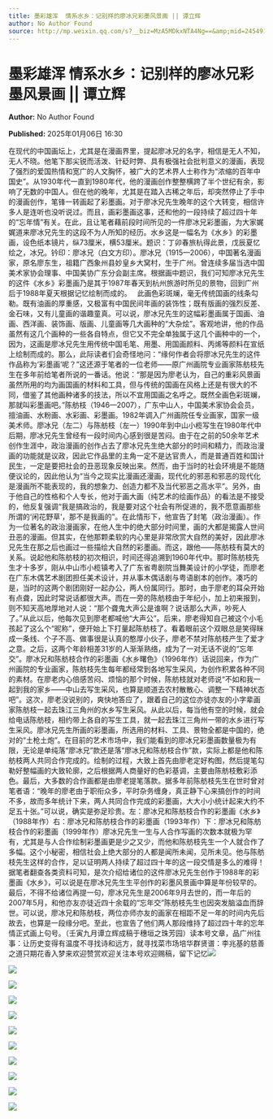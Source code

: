 ```yaml
---
title: 墨彩雄浑  情系水乡：记别样的廖冰兄彩墨风景画 || 谭立辉
author: No Author Found
source: http://mp.weixin.qq.com/s?__biz=MzA5MDkxNTA4Ng==&amp;mid=2454916486&amp;idx=1&amp;sn=a0da0795e203f411d42a1d70fc644aef&amp;chksm=87a3c5e7b0d44cf1f8f2f5857bbbed82097b59bf3a482ba71bbb95e038c496cbd943ea85a377&poc_token=HJ_Do2ejHyO-wNZGG8Q1S8FdPgy1YBBEob-nUEme
---
```


# 墨彩雄浑  情系水乡：记别样的廖冰兄彩墨风景画 || 谭立辉

**Author:** No Author Found

**Published:** 2025年01月06日 16:30

在现代的中国画坛上，尤其是在漫画界里，提起廖冰兄的名字，相信是无人不知，无人不晓。他笔下那尖锐而活泼、针砭时弊、具有极强社会批判意义的漫画，表现了强烈的爱国热情和宽广的人文胸怀，被广大的艺术界人士称作为“浓缩的百年中国史”。从1930年代一直到1980年代，他的漫画创作整整横跨了半个世纪有余，影响了无数的中国人。但在他的晚年，尤其是在踏入古稀之年后，却突然停止了手中的漫画创作，笔锋一转画起了彩墨画。对于廖冰兄先生晚年的这个大转变，相信许多人是连听也没听说过。而且，画彩墨画这事，还和他的一段持续了超过四十年的“忘年情”有关。在此，且让笔者藉前段时间所见的一件廖冰兄彩墨画，为大家娓娓道来廖冰兄先生的这段不为人所知的经历。水乡这是一幅名为《水乡》的彩墨画，设色纸本镜片，纵73厘米，横53厘米。题识：丁卯春旅杭得此景，戊辰夏忆绘之，冰兄。钤印：廖冰兄（白文方印）。廖冰兄（1915—2006），中国著名漫画家，原名廖东生，祖籍广西象州县妙皇乡大窝村，生于广州。曾连续多届当选中国美术家协会理事、中国美协广东分会副主席。根据画中题识，我们可知廖冰兄先生的这件《水乡》彩墨画乃是其于1987年春天到杭州旅游时所见的景物，回到广州后于1988年夏天根据记忆绘制而成的。   此画色彩斑斓，毫无传统国画的线条勾勒。既有油画的厚重感，又极富有中国民间年画的装饰性；既有版画的强烈反差、金石味，又有儿童画的谐趣童真。可以说，廖冰兄先生的这幅彩墨画属于国画、油画、西洋画、装饰画、版画、儿童画等几大画种的“大杂烩”。客观地讲，他的作品虽然有这几个画种的一些各自特点，但它又不完全单独属于这几个画种中的一个，因为，这画是廖冰兄先生用传统中国毛笔、用墨、用国画颜料、丙烯等颜料在宣纸上绘制而成的。那么，此际读者们会奇怪地问：“缘何作者会将廖冰兄先生的这件作品称为‘彩墨画’呢？”这还源于笔者的一位老师——原广州画院专业画家陈舫枝先生在多年前给笔者所说的一番话。他说：“那是因为廖老认为，自己的重彩风景画虽然所用的均为画国画的材料和工具，但与传统的国画在风格上还是有很大的不同，借鉴了其他画种诸多的技法，所以不宜用国画之名呼之。既然全画色彩斑斓，那就叫彩墨画吧。”陈舫枝（1946—2007），广东中山人，中国美术家协会会员，擅油画、水粉画、水彩画、彩墨画。1982年调入广州画院任专业画家，国家一级美术师。廖冰兄（左二）与陈舫枝（左一）1990年到中山小榄写生在1980年代中后期，廖冰兄先生曾经有一段时间内心感到很是苦闷。由于在之前的50余年艺术创作生涯中，政治漫画的创作占去了廖冰兄先生绝大部分的时间和精力，而政治漫画的功能就是议政，因此它作品里的主角一定不是达官贵人，而是普通百姓和国计民生，一定是要把社会的丑恶现象反映出来。然而，由于当时的社会环境是不能随便议论的，因此他认为“当今之现实比漫画还漫画，现代化的邪恶和邪恶的现代化是漫画所不能表现的，我的想象力、创造力都不及当代邪恶之高水平”。另外，由于他自己的性格和个人专长，他对于画大画（纯艺术的绘画作品）的看法是不接受的，他反复强调“我是搞政治的，我是要对这个社会有所促进的，我不愿意画那些所谓的‘闲花野草’，那不是我画的”。在此情形下，他宣告了封笔（政治漫画）。作为一位著名的政治漫画家，在他人生中的绝大部分时间里，画的大都是揭露人世间丑恶的漫画。但其实，在他那颗柔软的内心里是非常欣赏大自然的美好，因此廖冰兄先生在那之后也画过一些描绘大自然的彩墨画。而这，跟他——陈舫枝有莫大的关系。说起他和陈舫枝的初次相识，时间还得追溯到1960年代中。那时陈舫枝先生才十多岁，刚从中山市小榄镇考入了广东省粤剧院当舞美设计的小学徒，而廖老在广东木偶艺术剧团担任美术设计，并从事木偶话剧与粤语剧本的创作。凑巧的是，当时的这两个剧团刚好一起办公，两人份属同行。那时，由于廖老的耳朵开始有点聋，因此时常说话都很大声。而在一旁的陈舫枝由于年纪小，加上初来报到，则不知天高地厚地对人说：“那个聋鬼大声公是谁啊？说话那么大声，吵死人了。”从此以后，他每次见到廖老都喊他“大声公”。后来，廖老得知自己被这个小毛孩起了这么个“昵称”，便开始上下打量起陈舫枝了。看着眼前这个双眼总是笑得眯成一条线、个子不高、做事很是认真的憨厚小伙子，廖老不禁对陈舫枝产生了爱才之意。之后，这两个年龄相差31岁的人渐渐熟络，成为了一对无话不说的“忘年交”。廖冰兄和陈舫枝合作的彩墨画《水乡曙色》（1996年作）话说回来，作为广州画院的专业画家，陈舫枝先生每年都经常到各地写生采风，为创作积累各种不同的素材。在廖老内心倍感苦闷、烦恼的那个时候，陈舫枝就对老师说“不如和我一起到我的家乡——中山去写生采风，也算是顺道去农村散散心、调整一下精神状态吧”。这次，廖老没说别的，爽快地答应了，跟着自己的这位亦徒亦友的小字辈画家陈舫枝一起去珠江三角州的水乡写生采风。从此以后，每当他有空的时候，就会给电话陈舫枝，相约带上各自的写生工具，就一起去珠江三角州一带的水乡进行写生采风。廖冰兄先生所画的彩墨画，所选用的材料、工具、景物全都是中国的，绝对的“土枪土炮”。在目前的艺术市场中，我们能看到的廖冰兄彩墨画数量极为有限，无论是单纯落“廖冰兄”款还是落“廖冰兄和陈舫枝合作”款，实际上都是他和陈舫枝两人共同合作完成的。绘制的过程，大致上首先由廖老定好构图，然后提笔勾勒好整幅画的大致轮廓，之后根据两人商量好的色彩基调，主要由陈舫枝敷彩添色。最后，大多数的合作画都是由廖老提笔落款。据多年前陈舫枝先生在世时曾对笔者语：“晚年的廖老由于职衔众多，平时杂务缠身，真正静下心来搞创作的时间不多，故而多年统计下来，两人共同合作完成的彩墨画，大大小小统计起来大约不足五十张。”可以说，确实是弥足珍贵。左：廖冰兄和陈舫枝合作的彩墨画《水乡》（1988年作）右：廖冰兄和陈舫枝合作的彩墨画（1993年作）下：廖冰兄和陈舫枝合作的彩墨画（1999年作）廖冰兄先生一生与人合作写画的次数本就极为罕有，尤其是与人合作绘制彩墨画更是少之又少，而他和陈舫枝先生一个人就合作了多幅。这个小秘密，相信社会上绝大部分的人都是闻所未闻，见所未见。他与陈舫枝先生这样的合作，足以证明两人持续了超过四十年的这一段交情是多么的难得！据笔者翻查各类资料可知，是次介绍给诸位的这件廖冰兄先生创作于1988年的彩墨画《水乡》，可以说是在廖冰兄先生生平创作的彩墨风景画中算是年份较早的。最后，不得不给诸位再提一句，廖冰兄先生是2006年9月去世的，而一年后的2007年5月，和他亦友亦徒近四十余载的“忘年交”陈舫枝先生也因突发脑溢血而辞世。可以说，廖冰兄和陈舫枝，两位亦师亦友的画家在相距不足一年的时间内先后故去，也算是一段缘分吧。至此，也宣告了他们两人那段维持了超过四十年的忘年情正式画上句号。（壬寅九月谭立辉成稿于穗垣之珠芳园）读本号文章，品广州往事：让历史变得有温度不寻找诗和远方，就寻找菜市场培华群贤谱：李兆基的慈善之道只期花香入梦来欢迎赞赏欢迎关注本号欢迎赐稿，留下记忆![](https://mmbiz.qpic.cn/mmbiz_jpg/PJWG74pLsMayvR1AyLpp1OwsWXJhmAMu6hEnyJ4hyVxh2jeFxNGwngJfdXCj1cuXFPwvvJjPH1NhDydQF15CRA/640?wx_fmt=jpeg)

![](https://mmbiz.qpic.cn/mmbiz_jpg/PJWG74pLsMYkpWRhg6kYGXd3jLmuc6LtmJcyJYAxQNg5peoOB1JicYib2KEvicsBNooprthkn2zMgS6WMHHP6AgjQ/640?from=appmsg)

![](https://mmbiz.qpic.cn/mmbiz_jpg/PJWG74pLsMYkpWRhg6kYGXd3jLmuc6LtJ9uGmFzzS0e8Cr7Iz6ibBPAicceLeERKtQzZxbNDBqzGwWlNKHJjGiauA/640?from=appmsg)

![](https://mmbiz.qpic.cn/mmbiz_jpg/PJWG74pLsMYkpWRhg6kYGXd3jLmuc6Ltcw8Wb5GudnwohicknzRhGCeO1EO7snMUtNKxIV4IOTYloU1NsEAn65w/640?from=appmsg)

![](https://mmbiz.qpic.cn/mmbiz_jpg/PJWG74pLsMYkpWRhg6kYGXd3jLmuc6LtmJcyJYAxQNg5peoOB1JicYib2KEvicsBNooprthkn2zMgS6WMHHP6AgjQ/640?from=appmsg)

![](https://mmbiz.qpic.cn/mmbiz_jpg/PJWG74pLsMYkpWRhg6kYGXd3jLmuc6Lt4vpolxZBKRzpa5MGmrey9AagNkFZO5MyjjJUoic2ialOKxfwScC6utjQ/640?from=appmsg)

![](https://mmbiz.qpic.cn/mmbiz_jpg/PJWG74pLsMYkpWRhg6kYGXd3jLmuc6Lta8ic3NibTMZoBiaJIPKs8ibjPQaHuefTCaMeOibdJmpJlRicPQrLj8YVEZag/640?from=appmsg)

![](https://mmbiz.qpic.cn/mmbiz_gif/PJWG74pLsMayvR1AyLpp1OwsWXJhmAMusfs1pQabdPdhBk4997RJ6orCd8NJIkE6QtgAQLO9aEydzZrVqqk7ew/640?wx_fmt=gif&tp=webp&wxfrom=5&wx_lazy=1)

![](https://mmbiz.qpic.cn/mmbiz_gif/PJWG74pLsMY4kze1RswORlwIruFfBicEYeomLV8Tjs3AO8zO5OIk2usXQ2wZOicfrAxou4MXF2OLDPUcfQiafn3SA/640?wx_fmt=gif&tp=webp&wxfrom=5&wx_lazy=1)

![](https://mmbiz.qpic.cn/mmbiz_png/PJWG74pLsMZzcCibzGRozVicbv6KUO3bDflt3UMsjAN5Umg3vXlzRF7UL0DXPumAh8OUYEVujD3a3oBEbTtUzAnQ/640?wx_fmt=png&from=appmsg)

![](https://mmbiz.qpic.cn/mmbiz_png/PJWG74pLsMbxzxSWsbSxWa401icEeDUWiawxAxbdgTq3LmtribGicfmgEgabFONInhdrQRwY9Y4pmxRGlAoaQAaMDA/640?wx_fmt=other&tp=webp&wxfrom=5&wx_lazy=1&wx_co=1)



